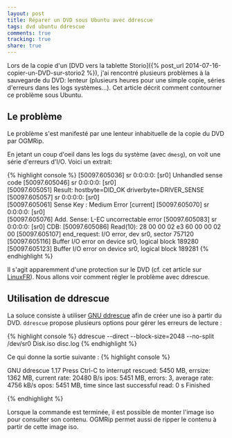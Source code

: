 ```yaml
---
layout: post
title: Réparer un DVD sous Ubuntu avec ddrescue
tags: dvd ubuntu ddrescue
comments: true
tracking: true
share: true
---
```


Lors de la copie d'un [DVD vers la tablette Storio]({% post_url 2014-07-16-copier-un-DVD-sur-storio2 %}), j'ai rencontré plusieurs
problèmes à la sauvegarde du DVD: lenteur (plusieurs heures pour une simple
copie, séries d'erreurs dans les logs systèmes...). Cet article décrit comment
contourner ce problème sous Ubuntu.

## Le problème

Le problème s'est manifesté par une lenteur inhabituelle de la copie du DVD
par OGMRip.

En jetant un coup d'oeil dans les logs du système (avec `dmesg`), on voit
une série d'erreurs d'I/O. Voici un extrait:

{% highlight console %}
[50097.605036] sr 0:0:0:0: [sr0] Unhandled sense code
[50097.605046] sr 0:0:0:0: [sr0]  
[50097.605051] Result: hostbyte=DID_OK driverbyte=DRIVER_SENSE
[50097.605057] sr 0:0:0:0: [sr0]  
[50097.605061] Sense Key : Medium Error [current] 
[50097.605070] sr 0:0:0:0: [sr0]  
[50097.605076] Add. Sense: L-EC uncorrectable error
[50097.605083] sr 0:0:0:0: [sr0] CDB: 
[50097.605086] Read(10): 28 00 00 02 e3 60 00 00 02 00
[50097.605107] end_request: I/O error, dev sr0, sector 757120
[50097.605116] Buffer I/O error on device sr0, logical block 189280
[50097.605123] Buffer I/O error on device sr0, logical block 189281
{% endhighlight %}

Il s'agit apparemment d'une protection sur le DVD (cf. cet article sur
[LinuxFR](http://linuxfr.org/forums/linux-general/posts/probl%C3%A8me-lors-de-la-copie-de-dvd)). Nous allons voir comment régler le problème avec ddrescue.

## Utilisation de ddrescue

La soluce consiste à utiliser [GNU ddrescue](http://www.gnu.org/software/ddrescue/) afin
de créer une iso à partir du DVD. `ddrescue` propose plusieurs options
pour gérer les erreurs de lecture :

{% highlight console %}
ddrescue --direct --block-size=2048 --no-split /dev/sr0 Disk.iso disc.log
{% endhighlight %}

Ce qui donne la sortie suivante :
{% highlight console %}

GNU ddrescue 1.17
Press Ctrl-C to interrupt
rescued:     5450 MB,  errsize:   1362 MB,  current rate:    20480 B/s
   ipos:     5451 MB,   errors:       3,    average rate:    4756 kB/s
   opos:     5451 MB,    time since last successful read:       0 s
Finished                   

{% endhighlight %}

Lorsque la commande est terminée, il est possible de monter l'image iso
pour consulter son contenu. OGMRip permet aussi de ripper le contenu
à partir de cette image iso.

